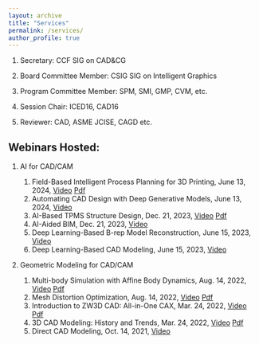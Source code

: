 ```yaml
---
layout: archive
title: "Services"
permalink: /services/
author_profile: true
---
```


<!-- {% if site.talkmap_link == true %}

<p style="text-decoration:underline;"><a href="/talkmap.html">See a map of all the places I've given a talk!</a></p>

{% endif %}

{% for post in site.talks reversed %}
  {% include archive-single-talk.html %}
{% endfor %} -->
1. Secretary: CCF SIG on CAD&CG

1. Board Committee Member: CSIG SIG on Intelligent Graphics

1. Program Committee Member: SPM, SMI, GMP, CVM, etc.

1. Session Chair: ICED16, CAD16

1. Reviewer: CAD, ASME JCISE, CAGD etc.



## Webinars Hosted:
1. AI for CAD/CAM
    1. Field-Based Intelligent Process Planning for 3D Printing, June 13, 2024, [Video](https://www.bilibili.com/video/BV1Qy411q7xP) [Pdf](https://games-1312234642.cos.ap-guangzhou.myqcloud.com/pdf/Games2024327%E7%8E%8B%E6%98%8C%E5%87%8C.pdf)
    1. Automating CAD Design with Deep Generative Models, June 13, 2024, [Video](https://www.bilibili.com/video/BV1sr421F7DX)
    1. AI-Based TPMS Structure Design, Dec. 21, 2023, [Video](https://www.bilibili.com/video/BV19b4y1379m) [Pdf](https://games-1312234642.cos.ap-guangzhou.myqcloud.com/pdf/Games2023305%E5%90%95%E7%90%B3.pdf)
    1. AI-Aided BIM, Dec. 21, 2023, [Video](https://www.bilibili.com/video/BV1Pi4y1h7Fq) 
    1. Deep Learning-Based B-rep Model Reconstruction, June 15, 2023, [Video](https://www.bilibili.com/video/BV1Am4y1e74A) 
    1. Deep Learning-Based CAD Modeling, June 15, 2023, [Video](https://www.bilibili.com/video/BV1PW4y1X73m) 


1. Geometric Modeling for CAD/CAM
    1. Multi-body Simulation with Affine Body Dynamics, Aug. 14, 2022, [Video](https://www.bilibili.com/video/BV1BV4y1s77u) [Pdf](https://games-1312234642.cos.ap-guangzhou.myqcloud.com/pdf/Games2022242%E6%9D%8E%E6%97%BB%E8%BE%B0.pdf)
    1. Mesh Distortion Optimization, Aug. 14, 2022, [Video](https://www.bilibili.com/video/BV1dt4y1g7Wd) [Pdf](https://games-1312234642.cos.ap-guangzhou.myqcloud.com/pdf/Games2022242%E6%9C%B1%E5%AE%87%E5%B3%B0.pdf)
    1. Introduction to ZW3D CAD: All-in-One CAX, Mar. 24, 2022, [Video](https://www.bilibili.com/video/BV1jT4y1i7ej) [Pdf](https://games-1312234642.cos.ap-guangzhou.myqcloud.com/pdf/Games2022222%E6%9D%8E%E4%BC%9A%E6%B1%9F.pdf)
    1. 3D CAD Modeling: History and Trends, Mar. 24, 2022, [Video](https://www.bilibili.com/video/BV12S4y1U7nr) [Pdf](https://games-1312234642.cos.ap-guangzhou.myqcloud.com/pdf/Games2022222%E6%A2%85%E6%95%AC%E6%88%90.pdf)
    1. Direct CAD Modeling, Oct. 14, 2021, [Video](https://www.bilibili.com/video/BV1fQ4y1i7JR/)